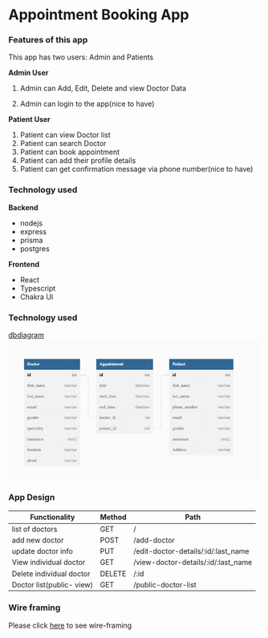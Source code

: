 # Appointment Booking App

### Features of this app

This app has two users: Admin and Patients

**Admin User**

1. Admin can Add, Edit, Delete and view Doctor Data

2. Admin can login to the app(nice to have)

**Patient User**

1. Patient can view Doctor list
2. Patient can search Doctor
3. Patient can book appointment
4. Patient can add their profile details
5. Patient can get confirmation message via phone number(nice to have)

### Technology used

**Backend**

- nodejs
- express
- prisma
- postgres

**Frontend**

- React
- Typescript
- Chakra UI

### Technology used

[dbdiagram](https://dbdiagram.io/d/62df135d0d66c746554ab129)
![dbdiagram](./screenshots/dbdiagram.png)

### App Design

| Functionality             | Method | Path                                |
| ------------------------- | ------ | ----------------------------------- |
| list of doctors           | GET    | /                                   |
| add new doctor            | POST   | /add-doctor                         |
| update doctor info        | PUT    | /edit-doctor-details/:id/:last_name |
| View individual doctor    | GET    | /view-doctor-details/:id/:last_name |
| Delete individual doctor  | DELETE | /:id                                |
| Doctor list(public- view) | GET    | /public-doctor-list                 |

### Wire framing

Please click [here](https://app.diagrams.net/#G1QRSWzpZixVfFF8Xm8DQCiyJ28nhHi1j6) to see wire-framing
